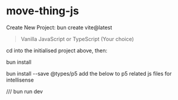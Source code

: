 # move-thing-js

Create New Project:
bun create vite@latest
> Vanilla
> JavaScript or TypeScript (Your choice)
  
cd into the initialised project above, then:

bun install

bun install --save @types/p5
add the below to p5 related js files for intellisense

/// <reference path="../sine-wave/node_modules/@types/p5/global.d.ts" />
bun run dev

